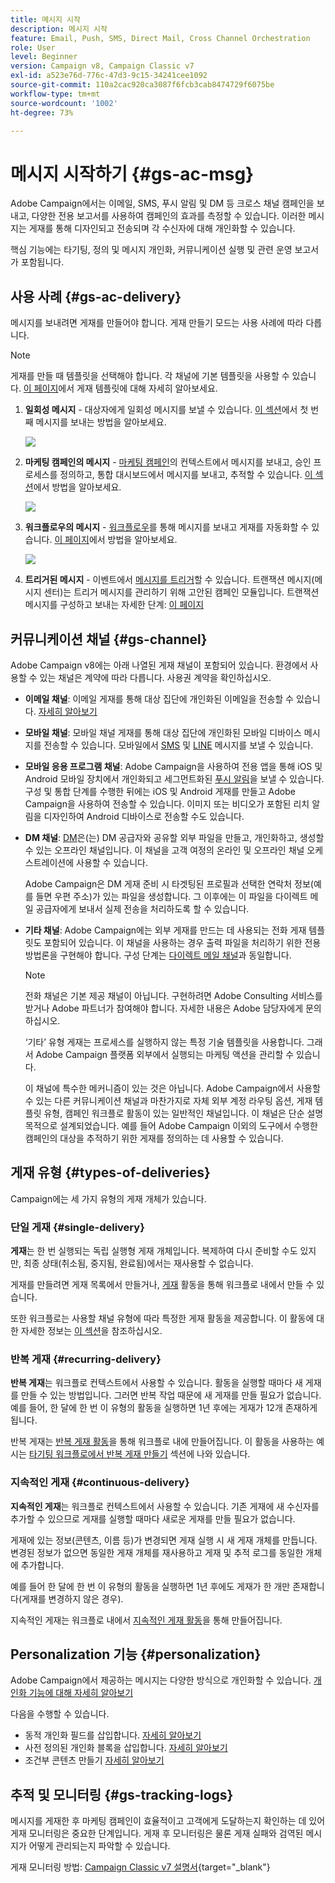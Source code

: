 ```yaml
---
title: 메시지 시작
description: 메시지 시작
feature: Email, Push, SMS, Direct Mail, Cross Channel Orchestration
role: User
level: Beginner
version: Campaign v8, Campaign Classic v7
exl-id: a523e76d-776c-47d3-9c15-34241cee1092
source-git-commit: 110a2cac920ca3087f6fcb3cab8474729f6075be
workflow-type: tm+mt
source-wordcount: '1002'
ht-degree: 73%

---
```


# 메시지 시작하기 {#gs-ac-msg}

Adobe Campaign에서는 이메일, SMS, 푸시 알림 및 DM 등 크로스 채널 캠페인을 보내고, 다양한 전용 보고서를 사용하여 캠페인의 효과를 측정할 수 있습니다. 이러한 메시지는 게재를 통해 디자인되고 전송되며 각 수신자에 대해 개인화할 수 있습니다.

핵심 기능에는 타기팅, 정의 및 메시지 개인화, 커뮤니케이션 실행 및 관련 운영 보고서가 포함됩니다.

## 사용 사례 {#gs-ac-delivery}

메시지를 보내려면 게재를 만들어야 합니다. 게재 만들기 모드는 사용 사례에 따라 다릅니다.

>[!NOTE]
>
>게재를 만들 때 템플릿을 선택해야 합니다. 각 채널에 기본 템플릿을 사용할 수 있습니다. [이 페이지](../send/create-templates.md)에서 게재 템플릿에 대해 자세히 알아보세요.

1. **일회성 메시지** - 대상자에게 일회성 메시지를 보낼 수 있습니다. [이 섹션](create-message.md)에서 첫 번째 메시지를 보내는 방법을 알아보세요.

   ![](assets/send-email.png)

1. **마케팅 캠페인의 메시지** - [마케팅 캠페인](campaigns.md)의 컨텍스트에서 메시지를 보내고, 승인 프로세스를 정의하고, 통합 대시보드에서 메시지를 보내고, 추적할 수 있습니다. [이 섹션](../../automation/campaigns/marketing-campaign-deliveries.md)에서 방법을 알아보세요.

   ![](assets/deliveries-in-a-campaign.png)

1. **워크플로우의 메시지** - [워크플로우](../config/workflows.md)를 통해 메시지를 보내고 게재를 자동화할 수 있습니다. [이 페이지](../../automation/workflow/delivery.md)에서 방법을 알아보세요.

   ![](assets/send-in-a-wf.png)

1. **트리거된 메시지** - 이벤트에서 [메시지를 트리거](../send/transactional.md)할 수 있습니다. 트랜잭션 메시지(메시지 센터)는 트리거 메시지를 관리하기 위해 고안된 캠페인 모듈입니다. 트랜잭션 메시지를 구성하고 보내는 자세한 단계: [이 페이지](../send/transactional.md)

## 커뮤니케이션 채널 {#gs-channel}

Adobe Campaign v8에는 아래 나열된 게재 채널이 포함되어 있습니다. 환경에서 사용할 수 있는 채널은 계약에 따라 다릅니다. 사용권 계약을 확인하십시오.

* **이메일 채널**: 이메일 게재를 통해 대상 집단에 개인화된 이메일을 전송할 수 있습니다. [자세히 알아보기](../send/email.md)

* **모바일 채널**: 모바일 채널 게재를 통해 대상 집단에 개인화된 모바일 디바이스 메시지를 전송할 수 있습니다. 모바일에서 [SMS](../send/sms/sms.md) 및 [LINE](../send/line/line.md) 메시지를 보낼 수 있습니다.

* **모바일 응용 프로그램 채널**: Adobe Campaign을 사용하여 전용 앱을 통해 iOS 및 Android 모바일 장치에서 개인화되고 세그먼트화된 [푸시 알림](../send/push.md)을 보낼 수 있습니다. 구성 및 통합 단계를 수행한 뒤에는 iOS 및 Android 게재를 만들고 Adobe Campaign을 사용하여 전송할 수 있습니다. 이미지 또는 비디오가 포함된 리치 알림을 디자인하여 Android 디바이스로 전송할 수도 있습니다.

* **DM 채널**: [DM](../send/direct-mail.md)은(는) DM 공급자와 공유할 외부 파일을 만들고, 개인화하고, 생성할 수 있는 오프라인 채널입니다. 이 채널을 고객 여정의 온라인 및 오프라인 채널 오케스트레이션에 사용할 수 있습니다.

  Adobe Campaign은 DM 게재 준비 시 타겟팅된 프로필과 선택한 연락처 정보(예를 들면 우편 주소)가 있는 파일을 생성합니다. 그 이후에는 이 파일을 다이렉트 메일 공급자에게 보내서 실제 전송을 처리하도록 할 수 있습니다.


* **기타 채널**: Adobe Campaign에는 외부 게재를 만드는 데 사용되는 전화 게재 템플릿도 포함되어 있습니다. 이 채널을 사용하는 경우 출력 파일을 처리하기 위한 전용 방법론을 구현해야 합니다. 구성 단계는 [다이렉트 메일 채널](../send/direct-mail.md)과 동일합니다.

  >[!NOTE]
  >
  >전화 채널은 기본 제공 채널이 아닙니다. 구현하려면 Adobe Consulting 서비스를 받거나 Adobe 파트너가 참여해야 합니다. 자세한 내용은 Adobe 담당자에게 문의하십시오.

  ‘기타’ 유형 게재는 프로세스를 실행하지 않는 특정 기술 템플릿을 사용합니다. 그래서 Adobe Campaign 플랫폼 외부에서 실행되는 마케팅 액션을 관리할 수 있습니다.

  이 채널에 특수한 메커니즘이 있는 것은 아닙니다. Adobe Campaign에서 사용할 수 있는 다른 커뮤니케이션 채널과 마찬가지로 자체 외부 계정 라우팅 옵션, 게재 템플릿 유형, 캠페인 워크플로 활동이 있는 일반적인 채널입니다. 이 채널은 단순 설명 목적으로 설계되었습니다. 예를 들어 Adobe Campaign 이외의 도구에서 수행한 캠페인의 대상을 추적하기 위한 게재를 정의하는 데 사용할 수 있습니다.

## 게재 유형 {#types-of-deliveries}

Campaign에는 세 가지 유형의 게재 개체가 있습니다.

### 단일 게재 {#single-delivery}

**게재**&#x200B;는 한 번 실행되는 독립 실행형 게재 개체입니다. 복제하여 다시 준비할 수도 있지만, 최종 상태(취소됨, 중지됨, 완료됨)에서는 재사용할 수 없습니다.

게재를 만들려면 게재 목록에서 만들거나, [게재](../../automation/workflow/delivery.md) 활동을 통해 워크플로 내에서 만들 수 있습니다.

또한 워크플로는 사용할 채널 유형에 따라 특정한 게재 활동을 제공합니다. 이 활동에 대한 자세한 정보는 [이 섹션](../../automation/workflow/cross-channel-deliveries.md)을 참조하십시오.

### 반복 게재 {#recurring-delivery}

**반복 게재**&#x200B;는 워크플로 컨텍스트에서 사용할 수 있습니다. 활동을 실행할 때마다 새 게재를 만들 수 있는 방법입니다. 그러면 반복 작업 때문에 새 게재를 만들 필요가 없습니다. 예를 들어, 한 달에 한 번 이 유형의 활동을 실행하면 1년 후에는 게재가 12개 존재하게 됩니다.

반복 게재는 [반복 게재 활동](../../automation/workflow/recurring-delivery.md)을 통해 워크플로 내에 만들어집니다. 이 활동을 사용하는 예시는 [타기팅 워크플로에서 반복 게재 만들기](../../automation/workflow/send-a-birthday-email.md) 섹션에 나와 있습니다.

### 지속적인 게재 {#continuous-delivery}

**지속적인 게재**&#x200B;는 워크플로 컨텍스트에서 사용할 수 있습니다. 기존 게재에 새 수신자를 추가할 수 있으므로 게재를 실행할 때마다 새로운 게재를 만들 필요가 없습니다.

게재에 있는 정보(콘텐츠, 이름 등)가 변경되면 게재 실행 시 새 게재 개체를 만듭니다. 변경된 정보가 없으면 동일한 게재 개체를 재사용하고 게재 및 추적 로그를 동일한 개체에 추가합니다.

예를 들어 한 달에 한 번 이 유형의 활동을 실행하면 1년 후에도 게재가 한 개만 존재합니다(게재를 변경하지 않은 경우).

지속적인 게재는 워크플로 내에서 [지속적인 게재 활동](../../automation/workflow/continuous-delivery.md)을 통해 만들어집니다.

## Personalization 기능 {#personalization}

Adobe Campaign에서 제공하는 메시지는 다양한 방식으로 개인화할 수 있습니다. [개인화 기능에 대해 자세히 알아보기](../send/personalize.md)

다음을 수행할 수 있습니다.

* 동적 개인화 필드를 삽입합니다. [자세히 알아보기](../send/personalization-fields.md)
* 사전 정의된 개인화 블록을 삽입합니다. [자세히 알아보기](../send/personalization-blocks.md)
* 조건부 콘텐츠 만들기 [자세히 알아보기](../send/conditions.md)


## 추적 및 모니터링 {#gs-tracking-logs}

메시지를 게재한 후 마케팅 캠페인이 효율적이고 고객에게 도달하는지 확인하는 데 있어 게재 모니터링은 중요한 단계입니다. 게재 후 모니터링은 물론 게재 실패와 검역된 메시지가 어떻게 관리되는지 파악할 수 있습니다.

게재 모니터링 방법: [Campaign Classic v7 설명서](https://experienceleague.adobe.com/docs/campaign-classic/using/sending-messages/monitoring-deliveries/about-delivery-monitoring.html?lang=ko#sending-messages){target="_blank"}
